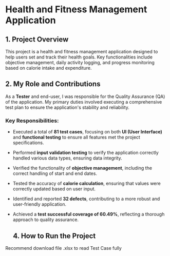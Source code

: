 # Health and Fitness Management Application

## 1. Project Overview
This project is a health and fitness management application designed to help users set and track their health goals. Key functionalities include objective management, daily activity logging, and progress monitoring based on calorie intake and expenditure.

## 2. My Role and Contributions
As a **Tester** and end-user, I was responsible for the Quality Assurance (QA) of the application. My primary duties involved executing a comprehensive test plan to ensure the application's stability and reliability.

### Key Responsibilities:
* Executed a total of **81 test cases**, focusing on both **UI (User Interface)** and **functional testing** to ensure all features met the project specifications.
* Performed **input validation testing** to verify the application correctly handled various data types, ensuring data integrity.
* Verified the functionality of **objective management**, including the correct handling of start and end dates.
* Tested the accuracy of **calorie calculation**, ensuring that values were correctly updated based on user input.
* Identified and reported **32 defects**, contributing to a more robust and user-friendly application.
* Achieved a **test successful coverage of 60.49%**, reflecting a thorough approach to quality assurance.

  ## 4. How to Run the Project
Recommend download file .xlsx to read Test Case fully
